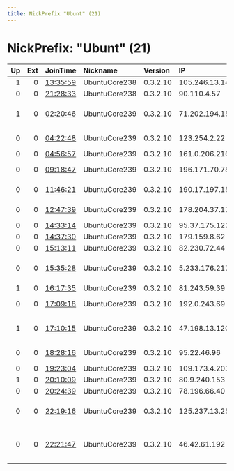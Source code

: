 ```yaml
---
title: NickPrefix "Ubunt" (21)
---
```


# NickPrefix: "Ubunt" (21)

|   Up |   Ext | JoinTime                                                                                            | Nickname      | Version   | IP             | AS                                       | CC   |   ORp |   Dirp | OS    | Contact   |   eFamMembers |
|-----:|------:|:----------------------------------------------------------------------------------------------------|:--------------|:----------|:---------------|:-----------------------------------------|:-----|------:|-------:|:------|:----------|--------------:|
|    1 |     0 | [13:35:59](https://metrics.torproject.org/rs.html#details/57A4325415176E099DE63334636E28338F9A30BA) | UbuntuCore238 | 0.3.2.10  | 105.246.13.143 | Vodacom-VB                               | za   | 43737 |      0 | Linux | None      |             1 |
|    0 |     0 | [21:28:33](https://metrics.torproject.org/rs.html#details/7E1F52F5FE01245D4EE56DA409451A983718450E) | UbuntuCore238 | 0.3.2.10  | 90.110.4.57    | Orange                                   | fr   | 39495 |      0 | Linux | None      |             1 |
|    1 |     0 | [02:20:46](https://metrics.torproject.org/rs.html#details/62F0519E005F672DED2465431DBD3D88957D8FE5) | UbuntuCore239 | 0.3.2.10  | 71.202.194.153 | Comcast Cable Communications, LLC        | us   | 33231 |      0 | Linux | None      |             1 |
|    0 |     0 | [04:22:48](https://metrics.torproject.org/rs.html#details/6161665D3D6CC6FC0CAC096EEB41DE3B59119BEB) | UbuntuCore239 | 0.3.2.10  | 123.254.2.22   | STNet, Incorporated                      | jp   | 43047 |      0 | Linux | None      |             1 |
|    0 |     0 | [04:56:57](https://metrics.torproject.org/rs.html#details/45D974AD71EC457D9FB20D1EED74476DDCD3A7C9) | UbuntuCore239 | 0.3.2.10  | 161.0.206.216  | Newcom Limited                           | hn   | 41519 |      0 | Linux | None      |             1 |
|    0 |     0 | [09:18:47](https://metrics.torproject.org/rs.html#details/A7ED0A3D81878CD7EB324707CF0A99C991F41815) | UbuntuCore239 | 0.3.2.10  | 196.171.70.78  | TogoTelecom, Togo                        | tg   | 33143 |      0 | Linux | None      |             1 |
|    0 |     0 | [11:46:21](https://metrics.torproject.org/rs.html#details/7D911825961769EB18D9C336CBAA235302CEA60E) | UbuntuCore239 | 0.3.2.10  | 190.17.197.156 | CABLEVISION S.A.                         | ar   | 46793 |      0 | Linux | None      |             1 |
|    0 |     0 | [12:47:39](https://metrics.torproject.org/rs.html#details/A92CAFB26FD3C35F36265D28D71BFAC0408CB6E8) | UbuntuCore239 | 0.3.2.10  | 178.204.37.171 | Ojsc oao Tattelecom                      | ru   | 38251 |      0 | Linux | None      |             1 |
|    0 |     0 | [14:33:14](https://metrics.torproject.org/rs.html#details/04A1B4BD8A55E05EFFD8C7B7B91498E3343470FE) | UbuntuCore239 | 0.3.2.10  | 95.37.175.122  | Rostelecom                               | ru   | 40039 |      0 | Linux | None      |             1 |
|    0 |     0 | [14:37:30](https://metrics.torproject.org/rs.html#details/4457800E00C3E0134711C88223FA002672A3E95A) | UbuntuCore239 | 0.3.2.10  | 179.159.8.62   | CLARO S.A.                               | br   | 37013 |      0 | Linux | None      |             1 |
|    0 |     0 | [15:13:11](https://metrics.torproject.org/rs.html#details/3E2C5FAD1C9EDC4DA3070D50333FA29C4AF31B4A) | UbuntuCore239 | 0.3.2.10  | 82.230.72.44   | Free SAS                                 | fr   | 46205 |      0 | Linux | None      |             1 |
|    0 |     0 | [15:35:28](https://metrics.torproject.org/rs.html#details/C747B0639A19C972C596FC73FB2AF2D6E739ABDC) | UbuntuCore239 | 0.3.2.10  | 5.233.176.217  | Information Technology Company ITC       | ir   | 41189 |      0 | Linux | None      |             1 |
|    1 |     0 | [16:17:35](https://metrics.torproject.org/rs.html#details/AC1BBB9E88E954AD05F2F094C288E70898B60B55) | UbuntuCore239 | 0.3.2.10  | 81.243.59.39   | Proximus NV                              | be   | 44303 |      0 | Linux | None      |             1 |
|    0 |     0 | [17:09:18](https://metrics.torproject.org/rs.html#details/A43F247349342D67B5D9D4DD733645C9A81E778D) | UbuntuCore239 | 0.3.2.10  | 192.0.243.69   | TekSavvy Solutions, Inc.                 | ca   | 37505 |      0 | Linux | None      |             1 |
|    1 |     0 | [17:10:15](https://metrics.torproject.org/rs.html#details/470AADE0BE6A4DCFC2C82C2046A6E3E64D9BCFD6) | UbuntuCore239 | 0.3.2.10  | 47.198.13.120  | Frontier Communications of America, Inc. | us   | 41687 |      0 | Linux | None      |             1 |
|    0 |     0 | [18:28:16](https://metrics.torproject.org/rs.html#details/BD9DC4F205B47D5293F2C4187A3611E0ADD3941A) | UbuntuCore239 | 0.3.2.10  | 95.22.46.96    | Orange Espagne SA                        | es   | 36353 |      0 | Linux | None      |             1 |
|    0 |     0 | [19:23:04](https://metrics.torproject.org/rs.html#details/3BC04B9746C36D4FD18BBA853AD2340082BF7354) | UbuntuCore239 | 0.3.2.10  | 109.173.4.203  | Rostelecom                               | ru   | 46051 |      0 | Linux | None      |             1 |
|    1 |     0 | [20:10:09](https://metrics.torproject.org/rs.html#details/11D98ABB198CC7645D8108AA70040E13B2F25B1C) | UbuntuCore239 | 0.3.2.10  | 80.9.240.153   | Orange                                   | fr   | 35817 |      0 | Linux | None      |             1 |
|    0 |     0 | [20:24:39](https://metrics.torproject.org/rs.html#details/E4EA3CD148EAFF09A474409B4D31C82FFF6D1ECB) | UbuntuCore239 | 0.3.2.10  | 78.196.66.40   | Free SAS                                 | fr   | 37035 |      0 | Linux | None      |             1 |
|    0 |     0 | [22:19:16](https://metrics.torproject.org/rs.html#details/4E3B66A852FBCE04C6CEA829EE7103B8D852ECFB) | UbuntuCore239 | 0.3.2.10  | 125.237.13.25  | Spark New Zealand Trading Ltd.           | nz   | 36441 |      0 | Linux | None      |             1 |
|    0 |     0 | [22:21:47](https://metrics.torproject.org/rs.html#details/77E5023D47BFA5DB0E55D83C10A858EEFB5F6C3C) | UbuntuCore239 | 0.3.2.10  | 46.42.61.192   | OJSC Kostroma Municipal Telephone Networ | ru   | 35329 |      0 | Linux | None      |             1 |
